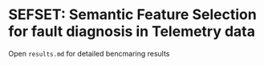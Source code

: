 # SEFSET: Semantic Feature Selection for fault diagnosis in Telemetry data

Open ```results.md``` for detailed bencmaring results
